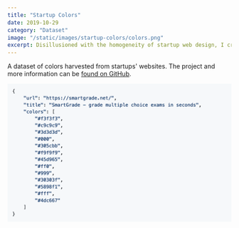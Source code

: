 ```yaml
---
title: "Startup Colors"
date: 2019-10-29
category: "Dataset"
image: "/static/images/startup-colors/colors.png"
excerpt: Disillusioned with the homogeneity of startup web design, I created a dataset of the most common colors used by these new websites.
---
```


A dataset of colors harvested from startups' websites. The project and more information can be [found on GitHub](https://github.com/cbroms/website-palettes).

![](/static/images/startup-colors/colors.png)
